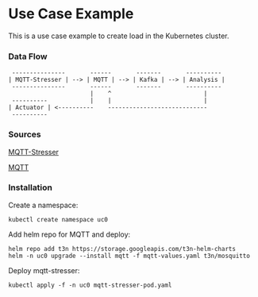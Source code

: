 # Use Case Example
This is a use case example to create load in the Kubernetes cluster.

### Data Flow
```shell
 ---------------       ------       -------       ---------- 
| MQTT-Stresser | --> | MQTT | --> | Kafka | --> | Analysis | 
 ---------------       ------       -------       ---------- 
                       |    ^                          |
 ----------            |    |                          |
| Actuator | <----------    ----------------------------
 ----------
```

### Sources

[MQTT-Stresser](https://github.com/flaviostutz/mqtt-stresser)

[MQTT](https://github.com/t3n/helm-charts/tree/master/mosquitto)

### Installation
Create a namespace:
```shell
kubectl create namespace uc0
```

Add helm repo for MQTT and deploy:
```shell
helm repo add t3n https://storage.googleapis.com/t3n-helm-charts
helm -n uc0 upgrade --install mqtt -f mqtt-values.yaml t3n/mosquitto
```

Deploy mqtt-stresser:
```shell
kubectl apply -f -n uc0 mqtt-stresser-pod.yaml
```

